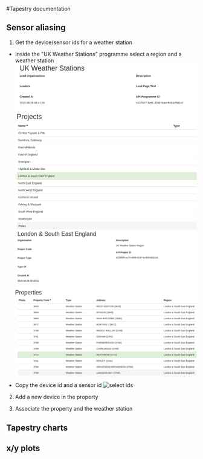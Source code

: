 #Tapestry documentation


## Sensor aliasing

1) Get the device/sensor ids for a weather station

* Inside the "UK Weather Stations" programme select a region and a weather station
![select project](help/tapestry-doc/select-weather-stn.png)
![select weather station](help/tapestry-doc/select-weather-stn2.png)

* Copy the device id and a sensor id
![select ids](help/tapestry-doc/grab-ids-colours.png)

2) Add a new device in the property

3) Associate the property and the weather station


## Tapestry charts




## x/y plots
